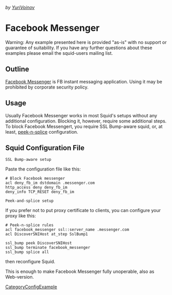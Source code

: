 *by
[YuriVoinov](/YuriVoinov)*

# Facebook Messenger

Warning: Any example presented here is provided "as-is" with no support
or guarantee of suitability. If you have any further questions about
these examples please email the squid-users mailing list.

## Outline

[Facebook Messenger](https://messenger.com) is FB instant messaging
application. Using it may be prohibited by corporate security policy.

## Usage

Usually Facebook Messenger works in most Squid's setups without any
additional configuration. Blocking it, however, require some additional
steps. To block Facebook Messengert, you require SSL Bump-aware squid,
or, at least,
[peek-n-splice](https://wiki.squid-cache.org/Features/SslPeekAndSplice)
configuration.

## Squid Configuration File

`SSL Bump-aware setup`

Paste the configuration file like this:

    # Block Facebook messenger
    acl deny_fb_im dstdomain .messenger.com
    http_access deny deny_fb_im
    deny_info TCP_RESET deny_fb_im

`Peek-and-splice setup`

If you prefer not to put proxy certificate to clients, you can configure
your proxy like this:

    # Peek-n-splice rules
    acl facebook_messenger ssl::server_name .messenger.com
    acl DiscoverSNIHost at_step SslBump1
    
    ssl_bump peek DiscoverSNIHost
    ssl_bump terminate facebook_messenger
    ssl_bump splice all

then reconfigure Squid.

This is enough to make Facebook Messenger fully unoperable, also as
Web-version.

[CategoryConfigExample](/CategoryConfigExample)
